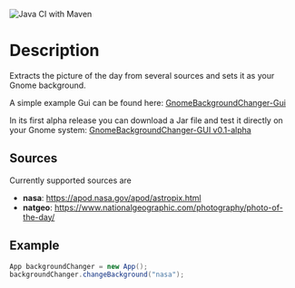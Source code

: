 ![Java CI with Maven](https://github.com/e-reznik/GnomeBackgroundChanger/workflows/Java%20CI%20with%20Maven/badge.svg)

# Description
Extracts the picture of the day from several sources and sets it as your Gnome background.

A simple example Gui can be found here: [GnomeBackgroundChanger-Gui](https://github.com/e-reznik/GnomeBackgroundChanger-Gui)

In its first alpha release you can download a Jar file and test it directly on your Gnome system: [GnomeBackgroundChanger-GUI v0.1-alpha](https://github.com/e-reznik/GnomeBackgroundChanger-Gui/releases/tag/v0.1-alpha)

## Sources

Currently supported sources are
- **nasa**: https://apod.nasa.gov/apod/astropix.html
- **natgeo**: https://www.nationalgeographic.com/photography/photo-of-the-day/

## Example

```java
App backgroundChanger = new App();
backgroundChanger.changeBackground("nasa");
```
